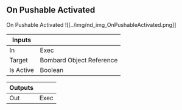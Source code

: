 ## On Pushable Activated
On Pushable Activated
![[../img/nd_img_OnPushableActivated.png]]

|Inputs||
|--|--|
| In | Exec |
| Target | Bombard Object Reference |
| Is Active | Boolean |

|Outputs||
|--|--|
| Out | Exec |
